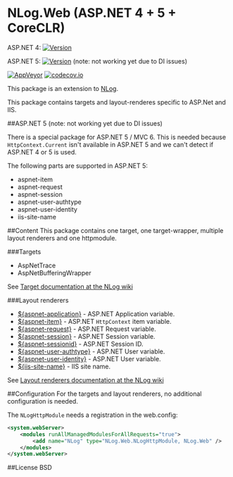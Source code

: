 # NLog.Web (ASP.NET 4 + 5 + CoreCLR)

ASP.NET 4: [![Version](https://img.shields.io/nuget/v/NLog.Web.svg)](https://www.nuget.org/packages/NLog.Web)

ASP.NET 5: [![Version](https://img.shields.io/nuget/v/NLog.Web.ASPNET5.svg)](https://www.nuget.org/packages/NLog.Web.ASPNET5) (note: not working yet due to DI issues)

[![AppVeyor](https://img.shields.io/appveyor/ci/nlog/nlog-web/master.svg)](https://ci.appveyor.com/project/nlog/nlog-web/branch/master)
[![codecov.io](https://codecov.io/github/NLog/NLog.Web/coverage.svg?branch=master)](https://codecov.io/github/NLog/NLog.Web?branch=master)

This package is an extension to [NLog](https://github.com/NLog/NLog/). 

This package contains 
targets and layout-renderes specific to ASP.Net and IIS. 

##ASP.NET 5
(note: not working yet due to DI issues)

There is a special package for ASP.NET 5 / MVC 6. This is needed because `HttpContext.Current` isn't available in ASP.NET 5 and we can't detect if ASP.NET 4 or 5 is used.

The following parts are supported in ASP.NET 5:

* aspnet-item
* aspnet-request
* aspnet-session
* aspnet-user-authtype
* aspnet-user-identity
* iis-site-name

##Content
This package contains one target, one target-wrapper, multiple layout renderers and one httpmodule. 

###Targets
* AspNetTrace
* AspNetBufferingWrapper

See [Target documentation at the NLog wiki](https://github.com/NLog/NLog/wiki/Targets)

###Layout renderers

* [${aspnet-application}](https://github.com/NLog/NLog/wiki/AspNetApplication-Layout-Renderer) - ASP.NET Application variable.
* [${aspnet-item}](https://github.com/NLog/NLog/wiki/AspNetItem-layout-renderer) - ASP.NET `HttpContext` item variable.
* [${aspnet-request}](https://github.com/NLog/NLog/wiki/AspNetRequest-Layout-Renderer) - ASP.NET Request variable.
* [${aspnet-session}](https://github.com/NLog/NLog/wiki/AspNetSession-Layout-Renderer) - ASP.NET Session variable.
* [${aspnet-sessionid}](https://github.com/NLog/NLog/wiki/AspNetSessionId-Layout-Renderer) - ASP.NET Session ID.
* [${aspnet-user-authtype}](https://github.com/NLog/NLog/wiki/AspNetUserAuthType-Layout-Renderer) - ASP.NET User variable.
* [${aspnet-user-identity}](https://github.com/NLog/NLog/wiki/AspNetUserIdentity-Layout-Renderer) - ASP.NET User variable.
* [${iis-site-name}](https://github.com/NLog/NLog/wiki/IIS-site-name-Layout-Renderer) - IIS site name.


See [Layout renderers documentation at the NLog wiki](https://github.com/NLog/NLog/wiki/Layout-Renderers)

##Configuration
For the targets and layout renderers, no additional configuration is needed.

The `NLogHttpModule` needs a registration in the web.config:
```xml
<system.webServer> 
	<modules runAllManagedModulesForAllRequests="true"> 
		<add name="NLog" type="NLog.Web.NLogHttpModule, NLog.Web" />
	</modules>
</system.webServer>
```

##License
BSD


